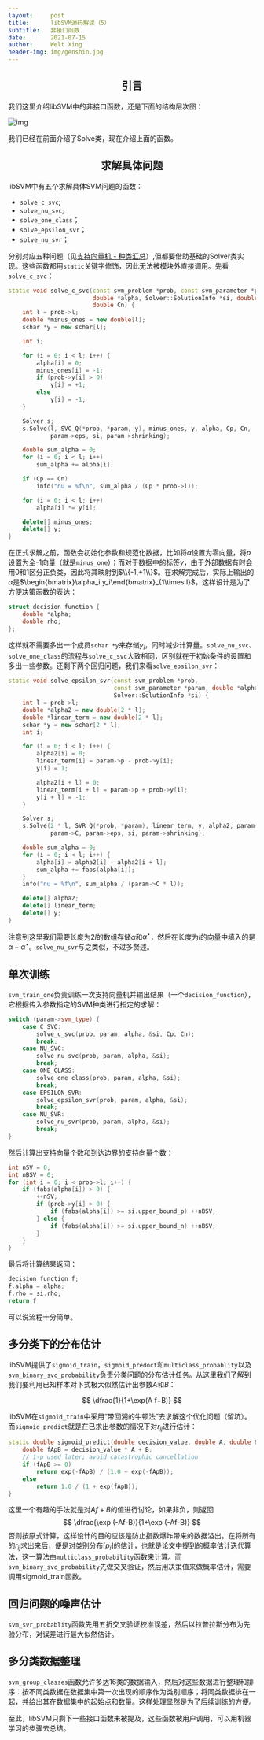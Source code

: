 ```yaml
---
layout:     post
title:      libSVM源码解读（5）
subtitle:   非接口函数
date:       2021-07-15
author:     Welt Xing
header-img: img/genshin.jpg
---
```


## <center>引言

我们这里介绍libSVM中的非接口函数，还是下面的结构层次图：

![img](https://welts.xyz/img/image-20210713203317488.png)

我们已经在前面介绍了Solve类，现在介绍上面的函数。

## <center>求解具体问题

libSVM中有五个求解具体SVM问题的函数：

- `solve_c_svc`;
- `solve_nu_svc`;
- `solve_one_class`；
- `solve_epsilon_svr`；
- `solve_nu_svr`；

分别对应五种问题（见[支持向量机 - 种类汇总](https://welts.xyz/2021/07/11/svm-class/)）,但都要借助基础的Solver类实现。这些函数都用`static`关键字修饰，因此无法被模块外直接调用。先看`solve_c_svc`：

```cpp
static void solve_c_svc(const svm_problem *prob, const svm_parameter *param,
                        double *alpha, Solver::SolutionInfo *si, double Cp,
                        double Cn) {
    int l = prob->l;
    double *minus_ones = new double[l];
    schar *y = new schar[l];

    int i;

    for (i = 0; i < l; i++) {
        alpha[i] = 0;
        minus_ones[i] = -1;
        if (prob->y[i] > 0)
            y[i] = +1;
        else
            y[i] = -1;
    }

    Solver s;
    s.Solve(l, SVC_Q(*prob, *param, y), minus_ones, y, alpha, Cp, Cn,
            param->eps, si, param->shrinking);

    double sum_alpha = 0;
    for (i = 0; i < l; i++) 
        sum_alpha += alpha[i];

    if (Cp == Cn) 
        info("nu = %f\n", sum_alpha / (Cp * prob->l));

    for (i = 0; i < l; i++) 
        alpha[i] *= y[i];

    delete[] minus_ones;
    delete[] y;
}
```

在正式求解之前，函数会初始化参数和规范化数据，比如将$\alpha$设置为零向量，将$p$设置为全-1向量（就是`minus_one`）；而对于数据中的标签$y$，由于外部数据有时会用0和1区分正负类，因此将其映射到$\\{-1,+1\\}$。在求解完成后，实际上输出的$\alpha$是$\begin{bmatrix}\alpha_i y_i\end{bmatrix}_{1\times l}$，这样设计是为了方便决策函数的表达：

```cpp
struct decision_function {
    double *alpha;
    double rho;
};
```

这样就不需要多出一个成员`schar *y`来存储$y_i$，同时减少计算量。`solve_nu_svc`、`solve_one_class`的流程与`solve_c_svc`大致相同，区别就在于初始条件的设置和多出一些参数。还剩下两个回归问题，我们来看`solve_epsilon_svr`：

```cpp
static void solve_epsilon_svr(const svm_problem *prob,
                              const svm_parameter *param, double *alpha,
                              Solver::SolutionInfo *si) {
    int l = prob->l;
    double *alpha2 = new double[2 * l];
    double *linear_term = new double[2 * l];
    schar *y = new schar[2 * l];
    int i;

    for (i = 0; i < l; i++) {
        alpha2[i] = 0;
        linear_term[i] = param->p - prob->y[i];
        y[i] = 1;

        alpha2[i + l] = 0;
        linear_term[i + l] = param->p + prob->y[i];
        y[i + l] = -1;
    }

    Solver s;
    s.Solve(2 * l, SVR_Q(*prob, *param), linear_term, y, alpha2, param->C,
            param->C, param->eps, si, param->shrinking);

    double sum_alpha = 0;
    for (i = 0; i < l; i++) {
        alpha[i] = alpha2[i] - alpha2[i + l];
        sum_alpha += fabs(alpha[i]);
    }
    info("nu = %f\n", sum_alpha / (param->C * l));

    delete[] alpha2;
    delete[] linear_term;
    delete[] y;
}
```

注意到这里我们需要长度为$2l$的数组存储$\alpha$和$\alpha^\star$，然后在长度为$l$的向量中填入的是$\alpha-\alpha^\star$。`solve_nu_svr`与之类似，不过多赘述。

## 单次训练

`svm_train_one`负责训练一次支持向量机并输出结果（一个`decision_function`），它根据传入参数指定的SVM种类进行指定的求解：

```cpp
switch (param->svm_type) {
    case C_SVC:
        solve_c_svc(prob, param, alpha, &si, Cp, Cn);
        break;
    case NU_SVC:
        solve_nu_svc(prob, param, alpha, &si);
        break;
    case ONE_CLASS:
        solve_one_class(prob, param, alpha, &si);
        break;
    case EPSILON_SVR:
        solve_epsilon_svr(prob, param, alpha, &si);
        break;
    case NU_SVR:
        solve_nu_svr(prob, param, alpha, &si);
        break;
}
```

然后计算出支持向量个数和到达边界的支持向量个数：

```cpp
int nSV = 0;
int nBSV = 0;
for (int i = 0; i < prob->l; i++) {
    if (fabs(alpha[i]) > 0) {
        ++nSV;
        if (prob->y[i] > 0) {
            if (fabs(alpha[i]) >= si.upper_bound_p) ++nBSV;
        } else {
            if (fabs(alpha[i]) >= si.upper_bound_n) ++nBSV;
        }
    }
}
```

最后将计算结果返回：

```cpp
decision_function f;
f.alpha = alpha;
f.rho = si.rho;
return f
```

可以说流程十分简单。

## 多分类下的分布估计

libSVM提供了`sigmoid_train`，`sigmoid_predoct`和`multiclass_probablity`以及`svm_binary_svc_probability`负责分类问题的分布估计任务。从[这里](https://welts.xyz/2021/07/12/dist_esti/#k分类问题的概率估计)我们了解到我们要利用已知样本对下式极大似然估计出参数$A$和$B$：

$$
\dfrac{1}{1+\exp(A f+B)}
$$

libSVM在`sigmoid_train`中采用“带回溯的牛顿法”去求解这个优化问题（留坑）。而`sigmoid_predict`就是在已求出参数的情况下对$r_{ij}$进行估计：

```cpp
static double sigmoid_predict(double decision_value, double A, double B) {
    double fApB = decision_value * A + B;
    // 1-p used later; avoid catastrophic cancellation
    if (fApB >= 0)
        return exp(-fApB) / (1.0 + exp(-fApB));
    else
        return 1.0 / (1 + exp(fApB));
}
```

这里一个有趣的手法就是对$Af+B$的值进行讨论，如果非负，则返回
$$
\dfrac{\exp (-Af-B)}{1+\exp (-Af-B)}
$$
否则按原式计算，这样设计的目的应该是防止指数爆炸带来的数据溢出。在将所有的$r_{ij}$求出来后，便是对类别分布$[p_i]$的估计，也就是论文中提到的概率估计迭代算法，这一算法由`multiclass_probability`函数来计算。而`svm_binary_svc_probability`先做交叉验证，然后用决策值来做概率估计，需要调用sigmoid_train函数。

## 回归问题的噪声估计

`svm_svr_probablity`函数先用五折交叉验证校准误差，然后以拉普拉斯分布为先验分布，对误差进行最大似然估计。

## 多分类数据整理

`svm_group_classes`函数允许多达16类的数据输入，然后对这些数据进行整理和排序：按不同类数据在数据集中第一次出现的顺序作为类别顺序；将同类数据排在一起，并给出其在数据集中的起始点和数量。这样处理显然是为了后续训练的方便。

至此，libSVM只剩下一些接口函数未被提及，这些函数被用户调用，可以用机器学习的步骤去总结。
